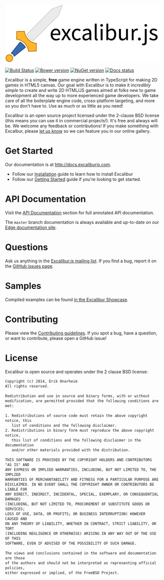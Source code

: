 ![Logo](/assets/excalibur-title-dark.png?raw=true)

[![Build Status](https://travis-ci.org/excaliburjs/Excalibur.png?branch=master)](https://travis-ci.org/excaliburjs/Excalibur)
[![Bower version](https://badge.fury.io/bo/excalibur.png)](http://badge.fury.io/bo/excalibur)
[![NuGet version](https://badge.fury.io/nu/Excalibur.png)](http://badge.fury.io/nu/Excalibur)
[![Docs status](https://readthedocs.org/projects/excaliburjs/badge/?version=latest)](http://excaliburjs.readthedocs.org/en/latest/?badge=latest)

Excalibur is a simple, **free** game engine written in TypeScript for making 2D games in HTML5 canvas. Our goal with Excalibur is to make it *incredibly simple* to create and write 2D HTML/JS games aimed at folks new to game development all the way up to more experienced game developers. We take care of all the boilerplate engine code, cross-platform targeting, and more so you don't have to. Use as much or as little as you need!

Excalibur is an open source project licensed under the 2-clause BSD license (this means you can use it in commercial projects!). It's free and always will be. We welcome any feedback or contributions! If you make something with Excalbur, please [let us know](https://groups.google.com/forum/#!forum/excaliburjs) so we can feature you in our online gallery.

# Get Started

Our documentation is at http://docs.excaliburjs.com.

- Follow our [Installation](http://docs.excaliburjs.com/en/latest/installation.html) guide to learn how to install Excalibur
- Follow our [Getting Started](http://docs.excaliburjs.com/en/latest/quickstart.html) guide if you're looking to get started.

# API Documentation

Visit the [API Documentation](http://excaliburjs.com/docs) section for full annotated API documentation.

The `master` branch documentation is always available and up-to-date on our [Edge documentation site](http://excaliburjs.com/docs/api/edge).

# Questions

Ask us anything in the [Excalibur.js mailing list](https://groups.google.com/forum/#!forum/excaliburjs). If you find a bug, report it on the [GitHub issues page](https://github.com/excaliburjs/Excalibur/issues).

# Samples

Compiled examples can be found [in the Excalibur Showcase](http://excaliburjs.com/showcase/).

# Contributing

Please view the [Contributing guidelines](CONTRIBUTING.md). If you spot a bug, have a question, or want to contribute, please open a GitHub issue!

# License

Excalibur is open source and operates under the 2 clause BSD license:

	Copyright (c) 2014, Erik Onarheim
	All rights reserved.
	
	Redistribution and use in source and binary forms, with or without
	modification, are permitted provided that the following conditions are met: 
	
	1. Redistributions of source code must retain the above copyright notice, this
	   list of conditions and the following disclaimer. 
	2. Redistributions in binary form must reproduce the above copyright notice,
	   this list of conditions and the following disclaimer in the documentation
	   and/or other materials provided with the distribution. 
	
	THIS SOFTWARE IS PROVIDED BY THE COPYRIGHT HOLDERS AND CONTRIBUTORS "AS IS" AND
	ANY EXPRESS OR IMPLIED WARRANTIES, INCLUDING, BUT NOT LIMITED TO, THE IMPLIED
	WARRANTIES OF MERCHANTABILITY AND FITNESS FOR A PARTICULAR PURPOSE ARE
	DISCLAIMED. IN NO EVENT SHALL THE COPYRIGHT OWNER OR CONTRIBUTORS BE LIABLE FOR
	ANY DIRECT, INDIRECT, INCIDENTAL, SPECIAL, EXEMPLARY, OR CONSEQUENTIAL DAMAGES
	(INCLUDING, BUT NOT LIMITED TO, PROCUREMENT OF SUBSTITUTE GOODS OR SERVICES;
	LOSS OF USE, DATA, OR PROFITS; OR BUSINESS INTERRUPTION) HOWEVER CAUSED AND
	ON ANY THEORY OF LIABILITY, WHETHER IN CONTRACT, STRICT LIABILITY, OR TORT
	(INCLUDING NEGLIGENCE OR OTHERWISE) ARISING IN ANY WAY OUT OF THE USE OF THIS
	SOFTWARE, EVEN IF ADVISED OF THE POSSIBILITY OF SUCH DAMAGE.
	
	The views and conclusions contained in the software and documentation are those
	of the authors and should not be interpreted as representing official policies, 
	either expressed or implied, of the FreeBSD Project.
